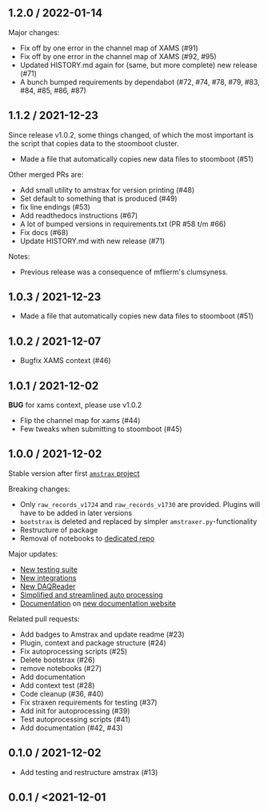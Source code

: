 1.2.0 / 2022-01-14
------------------
Major changes:
- Fix off by one error in the channel map of XAMS (#91)
- Fix off by one error in the channel map of XAMS (#92, #95)
- Updated HISTORY.md again for (same, but more complete) new release (#71)
- A bunch bumped requirements by dependabot (#72, #74, #78, #79, #83, #84, #85, #86, #87)


1.1.2 / 2021-12-23
------------------
 Since release v1.0.2, some things changed, of which the most important is the script that copies data to the stoomboot cluster.

-  Made a file that automatically copies new data files to stoomboot (#51)

Other merged PRs are:

- Add small utility to amstrax for version printing (#48)
- Set default to something that is produced (#49)
- fix line endings (#53) 
- Add readthedocs instructions (#67) 
- A lot of bumped versions in requirements.txt (PR #58 t/m #66)
- Fix docs (#68) 
- Update HISTORY.md with new release (#71) 

Notes:
- Previous release was a consequence of mflierm's clumsyness.


1.0.3 / 2021-12-23
------------------
 - Made a file that automatically copies new data files to stoomboot (#51)


1.0.2 / 2021-12-07
------------------
 - Bugfix XAMS context (#46)


1.0.1 / 2021-12-02
------------------
**BUG** for xams context, please use v1.0.2
- Flip the channel map for xams (#44)
- Few tweaks when submitting to stoomboot (#45)


1.0.0 / 2021-12-02
------------------
Stable version after first [`amstrax` project](https://github.com/XAMS-nikhef/amstrax/projects/1)

Breaking changes:
- Only `raw_records_v1724` and `raw_records_v1730` are provided. Plugins will have to be added in later versions
- `bootstrax` is deleted and replaced by simpler `amstraxer.py`-functionality
- Restructure of package
- Removal of notebooks to [dedicated repo](https://github.com/XAMS-nikhef/amstrax_notebooks)

Major updates:
- [New testing suite](https://github.com/XAMS-nikhef/amstrax/projects/1#column-17081786)
- [New integrations](https://github.com/XAMS-nikhef/amstrax/projects/1#column-17082170)
- [New DAQReader](https://github.com/XAMS-nikhef/amstrax/projects/1#column-17082394)
- [Simplified and streamlined auto processing](https://github.com/XAMS-nikhef/amstrax/projects/1#column-17082384)
- [Documentation](https://github.com/XAMS-nikhef/amstrax/projects/1#column-17082172) on [new documentation website](https://amstrax.readthedocs.io/en/latest/?badge=latest)

Related pull requests:
- Add badges to Amstrax and update readme (#23)
- Plugin, context and package structure (#24)
- Fix autoprocessing scripts (#25)
- Delete bootstrax (#26)
- remove notebooks (#27)
- Add documentation
- Add context test (#28)
- Code cleanup (#36, #40)
- Fix straxen requirements for testing (#37)
- Add init for autoprocessing (#39)
- Test autoprocessing scripts (#41)
- Add documentation (#42, #43)


0.1.0 / 2021-12-02
--------------------
- Add testing and restructure amstrax (#13)

0.0.1 / <2021-12-01
--------------------
